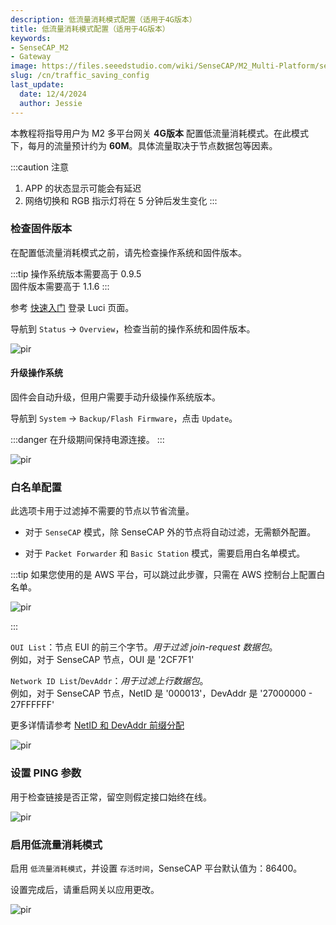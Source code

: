 ```yaml
---
description: 低流量消耗模式配置（适用于4G版本）
title: 低流量消耗模式配置（适用于4G版本）
keywords:
- SenseCAP_M2
- Gateway
image: https://files.seeedstudio.com/wiki/SenseCAP/M2_Multi-Platform/sensecap_m2.jpg
slug: /cn/traffic_saving_config
last_update:
  date: 12/4/2024
  author: Jessie
---
```


本教程将指导用户为 M2 多平台网关 **4G版本** 配置低流量消耗模式。在此模式下，每月的流量预计约为 **60M**。具体流量取决于节点数据包等因素。

:::caution 注意
1. APP 的状态显示可能会有延迟
2. 网络切换和 RGB 指示灯将在 5 分钟后发生变化
:::

### 检查固件版本

在配置低流量消耗模式之前，请先检查操作系统和固件版本。

:::tip
操作系统版本需要高于 0.9.5<br/>
固件版本需要高于 1.1.6
:::

参考 [快速入门](https://wiki.seeedstudio.com/cn/quick_start_with_M2_MP/) 登录 Luci 页面。

导航到 `Status` -> `Overview`，检查当前的操作系统和固件版本。

<p style={{textAlign: 'center'}}><img src="https://files.seeedstudio.com/wiki/SenseCAP/M2_Multi-Platform/version-check.png" alt="pir" width={800} height="auto" /></p>

#### 升级操作系统

固件会自动升级，但用户需要手动升级操作系统版本。

导航到 `System` -> `Backup/Flash Firmware`，点击 `Update`。

:::danger
在升级期间保持电源连接。
:::

<p style={{textAlign: 'center'}}><img src="https://files.seeedstudio.com/wiki/SenseCAP/M2_Multi-Platform/online-update.png" alt="pir" width={800} height="auto" /></p>

### 白名单配置

此选项卡用于过滤掉不需要的节点以节省流量。

* 对于 `SenseCAP` 模式，除 SenseCAP 外的节点将自动过滤，无需额外配置。

* 对于 `Packet Forwarder` 和 `Basic Station` 模式，需要启用白名单模式。

:::tip
如果您使用的是 AWS 平台，可以跳过此步骤，只需在 AWS 控制台上配置白名单。
<p style={{textAlign: 'center'}}><img src="https://files.seeedstudio.com/wiki/SenseCAP/M2_Multi-Platform/aws-white-list.png" alt="pir" width={600} height="auto" /></p>
:::

`OUI List`：节点 EUI 的前三个字节。*用于过滤 join-request 数据包*。<br/>
例如，对于 SenseCAP 节点，OUI 是 '2CF7F1'

`Network ID List`/`DevAddr`：*用于过滤上行数据包*。<br/>
例如，对于 SenseCAP 节点，NetID 是 '000013'，DevAddr 是 '27000000 - 27FFFFFF'

更多详情请参考 [NetID 和 DevAddr 前缀分配](https://www.thethingsnetwork.org/docs/lorawan/prefix-assignments/)

<p style={{textAlign: 'center'}}><img src="https://files.seeedstudio.com/wiki/SenseCAP/M2_Multi-Platform/white-list-config.png" alt="pir" width={800} height="auto" /></p>

### 设置 PING 参数

用于检查链接是否正常，留空则假定接口始终在线。

<p style={{textAlign: 'center'}}><img src="https://files.seeedstudio.com/wiki/SenseCAP/M2_Multi-Platform/mwan3.png" alt="pir" width={800} height="auto" /></p>

### 启用低流量消耗模式

启用 `低流量消耗模式`，并设置 `存活时间`，SenseCAP 平台默认值为：86400。

设置完成后，请重启网关以应用更改。

<p style={{textAlign: 'center'}}><img src="https://files.seeedstudio.com/wiki/SenseCAP/M2_Multi-Platform/mode-enable.png" alt="pir" width={800} height="auto" /></p>